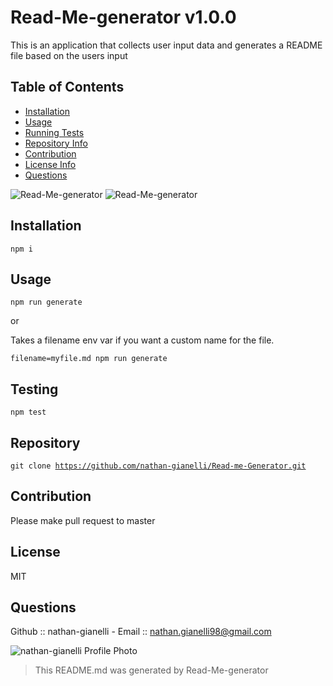 

# Read-Me-generator v1.0.0

This is an application that collects user input data and generates a README file based on the users input

## Table of Contents
- [Installation](#installation)
- [Usage](#usage)
- [Running Tests](#testing)
- [Repository Info](#repository)
- [Contribution](#contribution)
- [License Info](#license)
- [Questions](#questions)

![Read-Me-generator](https://img.shields.io/badge/License-MIT-blue)
![Read-Me-generator](https://img.shields.io/badge/ReadMeGenerator-1.0.0-green)
## Installation
<code>npm i</code>

## Usage
<code>npm run generate</code>

or

Takes a filename env var if you want a custom name for the file. 

<code>filename=myfile.md npm run generate</code>

## Testing
<code>npm test</code>

## Repository
<code>git clone https://github.com/nathan-gianelli/Read-me-Generator.git</code>

## Contribution
Please make pull request to master

## License
MIT

## Questions
Github :: nathan-gianelli - Email :: nathan.gianelli98@gmail.com

![nathan-gianelli Profile Photo](https://avatars2.githubusercontent.com/u/59578229?v=4)

> This README.md was generated by Read-Me-generator
  